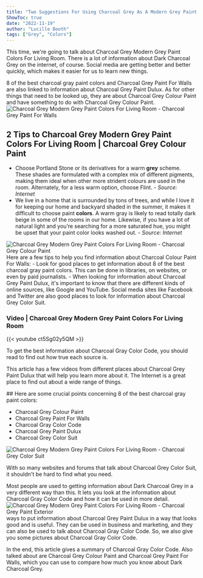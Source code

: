 ```yaml
---
title: "Two Suggestions For Using Charcoal Grey As A Modern Grey Paint Color For A Living Room"
ShowToc: true 
date: "2022-11-19"
author: "Lucille Booth" 
tags: ["Grey", "Colors"]
---
```


	
This time, we're going to talk about Charcoal Grey Modern Grey Paint Colors For Living Room. There is a lot of information about Dark Charcoal Grey on the internet, of course. Social media are getting better and better quickly, which makes it easier for us to learn new things.

8 of the best charcoal gray paint colors and Charcoal Grey Paint For Walls are also linked to information about Charcoal Grey Paint Dulux. As for other things that need to be looked up, they are about Charcoal Grey Colour Paint and have something to do with Charcoal Grey Colour Paint.
<img loading="lazy" src="https://i.pinimg.com/736x/a1/08/ba/a108baf985e11ce3ca81fcdffe733136.jpg" onerror="this.onerror=null;this.src='https://blogger.googleusercontent.com/img/a/AVvXsEhe7F7TRXHtjiKvHb5vS7DmnxvpHiDyoYyYvm1nHB3Qp2_w3BnM6A2eq4v7FYxCC9bfZt3a9vIMtAYEKUiaDQbHMg-ViyGmRIj39MLp0bGFfgfYw1Dc9q_H-T0wiTm3l0Uq42dETrN9eC8aGJ9_IORZsxST1AcLR7np1koOfcc7tnHa4S8Mwz_xD9d0=s16000';" alt="Charcoal Grey Modern Grey Paint Colors For Living Room - Charcoal Grey Paint For Walls" >

## 2 Tips to Charcoal Grey Modern Grey Paint Colors For Living Room | Charcoal Grey Colour Paint
-   Choose Portland Stone or its derivatives for a warm **grey** scheme. These shades are formulated with a complex mix of different pigments, making them ideal when other more strident colours are used in the room. Alternately, for a less warm option, choose Flint. - <cite>Source: Internet</cite>
-   We live in a home that is surrounded by tons of trees, and while I love it for keeping our home and backyard shaded in the summer, it makes it difficult to choose paint **colors**. A warm gray is likely to read totally dark beige in some of the rooms in our home. Likewise, if you have a lot of natural light and you’re searching for a more saturated hue, you might be upset that your paint color looks washed out. - <cite>Source: Internet</cite>


<img loading="lazy" src="https://i.pinimg.com/736x/34/e3/0c/34e30c664379885dee53a04159e60fba.jpg" onerror="this.onerror=null;this.src='https://blogger.googleusercontent.com/img/a/AVvXsEhe7F7TRXHtjiKvHb5vS7DmnxvpHiDyoYyYvm1nHB3Qp2_w3BnM6A2eq4v7FYxCC9bfZt3a9vIMtAYEKUiaDQbHMg-ViyGmRIj39MLp0bGFfgfYw1Dc9q_H-T0wiTm3l0Uq42dETrN9eC8aGJ9_IORZsxST1AcLR7np1koOfcc7tnHa4S8Mwz_xD9d0=s16000';" alt="Charcoal Grey Modern Grey Paint Colors For Living Room - Charcoal Grey Colour Paint" >
Here are a few tips to help you find information about Charcoal Colour Paint For Walls:
- Look for good places to get information about 8 of the best charcoal gray paint colors. This can be done in libraries, on websites, or even by paid journalists.
- When looking for information about Charcoal Grey Paint Dulux, it's important to know that there are different kinds of online sources, like Google and YouTube. Social media sites like Facebook and Twitter are also good places to look for information about Charcoal Grey Color Suit.

### Video | Charcoal Grey Modern Grey Paint Colors For Living Room
{{< youtube ct5Sg02y5QM >}} 

To get the best information about Charcoal Gray Color Code, you should read to find out how true each source is.

This article has a few videos from different places about Charcoal Grey Paint Dulux that will help you learn more about it. The Internet is a great place to find out about a wide range of things.
<script async="async" data-cfasync="false" src="//normallydemandedalter.com/fe63df3c5408708b15d8dc3d9b206b31/invoke.js"></script>
<div id="container-fe63df3c5408708b15d8dc3d9b206b31"></div>
## Here are some crucial points concerning 8 of the best charcoal gray paint colors:

- Charcoal Grey Colour Paint
- Charcoal Grey Paint For Walls
- Charcoal Gray Color Code
- Charcoal Grey Paint Dulux
- Charcoal Grey Color Suit

 <img loading="lazy" src="https://i.pinimg.com/736x/05/01/cb/0501cb18487dbca4daa36c021308b0e5.jpg" onerror="this.onerror=null;this.src='https://blogger.googleusercontent.com/img/a/AVvXsEhe7F7TRXHtjiKvHb5vS7DmnxvpHiDyoYyYvm1nHB3Qp2_w3BnM6A2eq4v7FYxCC9bfZt3a9vIMtAYEKUiaDQbHMg-ViyGmRIj39MLp0bGFfgfYw1Dc9q_H-T0wiTm3l0Uq42dETrN9eC8aGJ9_IORZsxST1AcLR7np1koOfcc7tnHa4S8Mwz_xD9d0=s16000';" alt="Charcoal Grey Modern Grey Paint Colors For Living Room - Charcoal Grey Color Suit" >

With so many websites and forums that talk about Charcoal Grey Color Suit, it shouldn't be hard to find what you need.

Most people are used to getting information about Dark Charcoal Grey in a very different way than this. It lets you look at the information about Charcoal Gray Color Code and how it can be used in more detail.
<img loading="lazy" src="https://i.pinimg.com/736x/f8/9e/43/f89e439e054d458a3bb2c70a117fe7c0.jpg" onerror="this.onerror=null;this.src='https://blogger.googleusercontent.com/img/a/AVvXsEhe7F7TRXHtjiKvHb5vS7DmnxvpHiDyoYyYvm1nHB3Qp2_w3BnM6A2eq4v7FYxCC9bfZt3a9vIMtAYEKUiaDQbHMg-ViyGmRIj39MLp0bGFfgfYw1Dc9q_H-T0wiTm3l0Uq42dETrN9eC8aGJ9_IORZsxST1AcLR7np1koOfcc7tnHa4S8Mwz_xD9d0=s16000';" alt="Charcoal Grey Modern Grey Paint Colors For Living Room - Charcoal Grey Paint Exterior" >
ways to put information about Charcoal Grey Paint Dulux in a way that looks good and is useful. They can be used in business and marketing, and they can also be used to talk about Charcoal Gray Color Code. So, we also give you some pictures about Charcoal Gray Color Code.

In the end, this article gives a summary of Charcoal Gray Color Code. Also talked about are Charcoal Grey Colour Paint and Charcoal Grey Paint For Walls, which you can use to compare how much you know about Dark Charcoal Grey.
	
	

